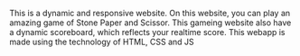 This is a dynamic and responsive website. On this website, you can play an amazing game of Stone Paper and Scissor.
This gameing website also have a dynamic scoreboard, which reflects your realtime score.
This webapp is made using the technology of HTML, CSS and JS
